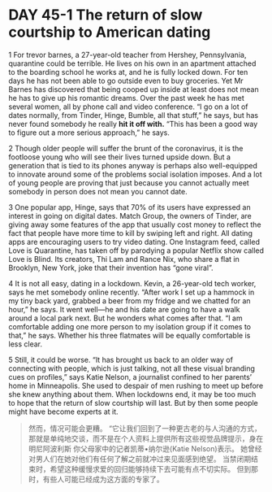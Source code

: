 # DAY 45-1 The return of slow courtship to American dating
1 For trevor barnes, a 27-year-old teacher from Hershey, Pennsylvania, quarantine could be terrible. He lives on his own in an apartment attached to the boarding school he works at, and he is fully locked down. For ten days he has not been able to go outside even to buy groceries. Yet Mr Barnes has discovered that being cooped up inside at least does not mean he has to give up his romantic dreams. Over the past week he has met several women, all by phone call and video conference. “I go on a lot of dates normally, from Tinder, Hinge, Bumble, all that stuff,” he says, but has never found somebody he really **hit it off with.** “This has been a good way to figure out a more serious approach,” he says.

2 Though older people will suffer the brunt of the coronavirus, it is the footloose young who will see their lives turned upside down. But a generation that is tied to its phones anyway is perhaps also well-equipped to innovate around some of the problems social isolation imposes. And a lot of young people are proving that just because you cannot actually meet somebody in person does not mean you cannot date.

3 One popular app, Hinge, says that 70% of its users have expressed an interest in going on digital dates. Match Group, the owners of Tinder, are giving away some features of the app that usually cost money to reflect the fact that people have more time to kill by swiping left and right. All dating apps are encouraging users to try video dating. One Instagram feed, called Love is Quarantine, has taken off by parodying a popular Netflix show called Love is Blind. Its creators, Thi Lam and Rance Nix, who share a flat in Brooklyn, New York, joke that their invention has “gone viral”.

4 It is not all easy, dating in a lockdown. Kevin, a 26-year-old tech worker, says he met somebody online recently. “After work I set up a hammock in my tiny back yard, grabbed a beer from my fridge and we chatted for an hour,” he says. It went well—he and his date are going to have a walk around a local park next. But he wonders what comes after that. “I am comfortable adding one more person to my isolation group if it comes to that,” he says. Whether his three flatmates will be equally comfortable is less clear.

5 Still, it could be worse. “It has brought us back to an older way of connecting with people, which is just talking, not all these visual branding cues on profiles,” says Katie Nelson, a journalist confined to her parents’ home in Minneapolis. She used to despair of men rushing to meet up before she knew anything about them. When lockdowns end, it may be too much to hope that the return of slow courtship will last. But by then some people might have become experts at it.

> 然而，情况可能会更糟。 “它让我们回到了一种更古老的与人沟通的方式，那就是单纯地交谈，而不是在个人资料上提供所有这些视觉品牌提示，身在 明尼阿波利斯 你父母家中的记者凯蒂•纳尔逊(Katie Nelson)表示。  她曾经对男人们在她对他们有任何了解之前就冲过来见面感到绝望。 当禁闭期结束时，希望这种缓慢求爱的回归能够持续下去可能有点不切实际。  但到那时，有些人可能已经成为这方面的专家了。
>

